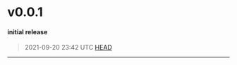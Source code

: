 # v0.0.1
#### initial release
> 2021-09-20 23:42 UTC [HEAD](https://github.com/shollingsworth/unicodes/commit/HEAD)

---